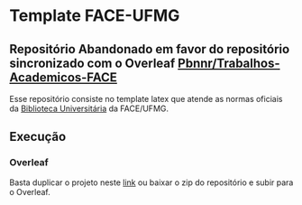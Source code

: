# Template FACE-UFMG

## Repositório Abandonado em favor do repositório sincronizado com o Overleaf [Pbnnr/Trabalhos-Academicos-FACE](https://github.com/Pbnnr/Trabalhos-Academicos-FACE)

Esse repositório consiste no template latex que atende as normas oficiais da [Biblioteca Universitária](https://face.ufmg.br/component/phocadownload/category/1-bilioteca.html?download=5:manual-de-normalizacao) da FACE/UFMG.

## Execução

### Overleaf
Basta duplicar o projeto neste [link](https://www.overleaf.com/read/zhsmfnknbtww#489ff2) ou baixar o zip do repositório e subir para o Overleaf.

